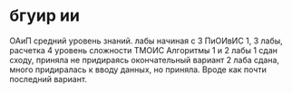 # бгуир ии
ОАиП
средний уровень знаний. лабы начиная с 3
ПиОИвИС
1, 3 лабы, расчетка 4 уровень сложности
ТМОИС
Алгоритмы 1 и 2 лабы
1 сдан сходу, приняла не придираясь окончательный вариант
2 лаба сдана, много придиралась к вводу данных, но приняла. Вроде как почти последний вариант.
